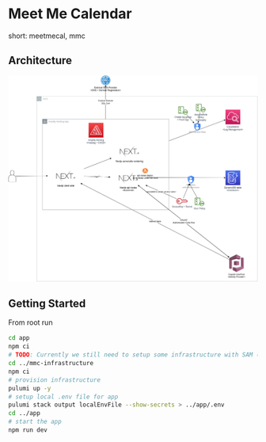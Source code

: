 # Meet Me Calendar

short: meetmecal, mmc

## Architecture

[![Architecture](https://raw.githubusercontent.com/mkraenz/meetmecal/main/docs/mmc-architecture-diagram.png)](https://raw.githubusercontent.com/mkraenz/meetmecal/main/docs/mmc-architecture-diagram.png)

## Getting Started

From root run

```sh
cd app
npm ci
# TODO: Currently we still need to setup some infrastructure with SAM (I think?). This should be replaced with Pulumi.
cd ../mmc-infrastructure
npm ci
# provision infrastructure
pulumi up -y
# setup local .env file for app
pulumi stack output localEnvFile --show-secrets > ../app/.env
cd ../app
# start the app
npm run dev
```
